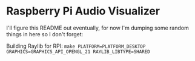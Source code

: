 # Raspberry Pi Audio Visualizer 

I'll figure this README out eventually, for now I'm dumping some random things in here so I don't forget:

Building Raylib for RPI:
`make PLATFORM=PLATFORM_DESKTOP GRAPHICS=GRAPHICS_API_OPENGL_21 RAYLIB_LIBTYPE=SHARED`


